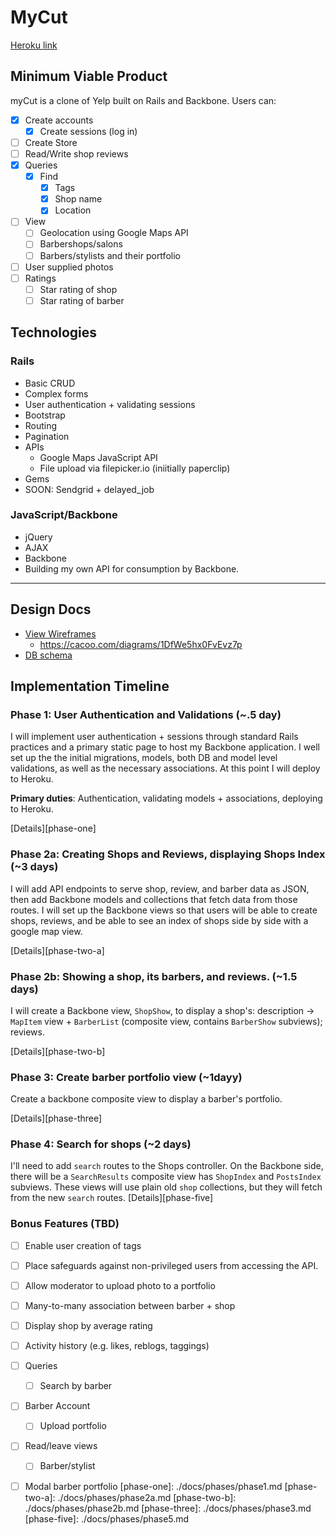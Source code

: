 # MyCut

[Heroku link][heroku]

[heroku]: http://mycut.herokuapp.com/

## Minimum Viable Product
myCut is a clone of Yelp built on Rails and Backbone. Users can:

<!-- This is a Markdown checklist. Use it to keep track of your progress! -->

- [x] Create accounts
  - [x] Create sessions (log in)
- [ ] Create Store
- [ ] Read/Write shop reviews
- [x] Queries
  - [x] Find
    - [x] Tags
    - [x] Shop name
    - [x] Location
- [ ] View
  - [ ] Geolocation using Google Maps API
  - [ ] Barbershops/salons
  - [ ] Barbers/stylists and their portfolio
- [ ] User supplied photos
- [ ] Ratings
  - [ ] Star rating of shop
  - [ ] Star rating of barber

## Technologies
### Rails 
  * Basic CRUD
  * Complex forms
  * User authentication + validating sessions
  * Bootstrap
  * Routing
  * Pagination
  * APIs
    * Google Maps JavaScript API
    * File upload via filepicker.io (iniitially paperclip)
  * Gems
  * SOON: Sendgrid + delayed_job

### JavaScript/Backbone

  * jQuery
  * AJAX
  * Backbone
  * Building my own API for consumption by Backbone.
  
---- 


## Design Docs
* [View Wireframes][views]
  * https://cacoo.com/diagrams/1DfWe5hx0FvEvz7p
* [DB schema][schema]

[views]: ./docs/views.md
[schema]: ./docs/schema.md

## Implementation Timeline

### Phase 1: User Authentication and Validations (~.5 day)
I will implement user authentication + sessions through standard Rails 
practices and a primary static page to host my Backbone application. I well 
set up the the initial migrations, models, both DB and model level validations,
as well as the necessary associations. At this point I will deploy to Heroku.

**Primary duties**: Authentication, validating models + associations, deploying to Heroku.

[Details][phase-one]

### Phase 2a: Creating Shops and Reviews, displaying Shops Index (~3 days)
I will add API endpoints to serve shop, review, and barber data as JSON,
then add Backbone models and collections that fetch data from those routes. 
I will set up the Backbone views so that users will be able to create
shops, reviews, and be able to see an index of shops side by side with a
google map view.

[Details][phase-two-a]

### Phase 2b: Showing a shop, its barbers, and reviews. (~1.5 days)
I will create a Backbone view, `ShopShow`, to display a shop's: description ->
`MapItem` view + `BarberList` (composite view, contains `BarberShow` subviews);
reviews.

[Details][phase-two-b]

### Phase 3: Create barber portfolio view  (~1dayy)
Create a backbone composite view to display a barber's portfolio.

[Details][phase-three]

### Phase 4: Search for shops (~2 days)
I'll need to add `search` routes to the Shops controller. On the
Backbone side, there will be a `SearchResults` composite view has `ShopIndex`
and `PostsIndex` subviews. These views will use plain old `shop`
collections, but they will fetch from the new `search` routes.
[Details][phase-five]

### Bonus Features (TBD)
- [ ] Enable user creation of tags
- [ ] Place safeguards against non-privileged users from accessing the API.
- [ ] Allow moderator to upload photo to a portfolio
- [ ] Many-to-many association between barber + shop
- [ ] Display shop by average rating 
- [ ] Activity history (e.g. likes, reblogs, taggings)
- [ ] Queries
  - [ ] Search by barber
- [ ] Barber Account
  - [ ] Upload portfolio 
- [ ] Read/leave views
  - [ ] Barber/stylist
- [ ] Modal barber portfolio
[phase-one]: ./docs/phases/phase1.md
[phase-two-a]: ./docs/phases/phase2a.md
[phase-two-b]: ./docs/phases/phase2b.md
[phase-three]: ./docs/phases/phase3.md
[phase-five]: ./docs/phases/phase5.md

